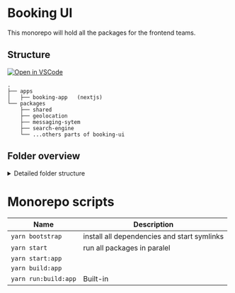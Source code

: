 # Booking UI
This monorepo will hold all the packages for the frontend teams.


## Structure



[![Open in VSCode](https://img.shields.io/badge/Open%20in-VSCode%20Web-blue?style=for-the-badge)](https://github.dev/Platzi-Master-C9/booking-ui)


```
.
├── apps
│   ├── booking-app   (nextjs)
└── packages
    ├── shared
    ├── geolocation
    ├── messaging-sytem
    ├── search-engine
    └── ...others parts of booking-ui

```



## Folder overview

<details>
<summary>Detailed folder structure</summary>

```
.
├── apps
│   └── booking-app              (NextJS)
│       ├── public/
│       │   └── shared-assets/   (symlink to global static/assets)
│       ├── src/
│       ├── jest.config.js
│       ├── next.config.js
│       ├── package.json         (define package workspace)
│       └── tsconfig.json        (define path to packages)
├── packages
│   ├── geolocation                
│   │   ├── src/
│   │   │    ├── components/
│   │   │    ├── templates/
│   │   │    └── assets/
│   │   ├── package.json
│   │   └── index.js
│   │
│   ├── messaging-system          
│   │   │    ├── components/
│   │   │    ├── templates/
│   │   │    └── assets/
│   │   ├── package.json
│   │   └── index.js
│   │
│   │
│   ├── search-engine          
│   │   │    ├── components/
│   │   │    ├── templates/
│   │   │    └── assets/
│   │   ├── package.json
│   │   └── index.js
│   │
│   │
│   │
│   └── shared  (It will contain all component exports to the app.)                 
│       ├── src/
│       ├── package.json (It will contain as a dependency
│       │                 each one of the packages to export)
│       └── index.js
│
├── .npmrc
├── dotenv.config.js
├── lerna.json          
├── yarn.lock          
└── package.json        
```

</details>





# Monorepo scripts



| Name                         | Description                                                                                                                          |
| ---------------------------- | ------------------------------------------------------------------------------------------------------------------------------------ |
| `yarn bootstrap`           | install all dependencies and start symlinks                                                                                                                      |
| `yarn start ` | run all packages in paralel                                                         |
| `yarn start:app ` |                                                                      |
| `yarn build:app`    |                                                                                  |
| `yarn run:build:app`                | Built-in                                                                             |

